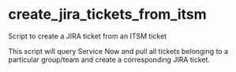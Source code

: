 # create_jira_tickets_from_itsm
Script to create a JIRA ticket from an ITSM ticket

This script will query Service Now and pull all tickets belonging to a particular group/team and create a corresponding JIRA ticket.
